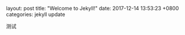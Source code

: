layout: post
title:  "Welcome to Jekyll!"
date:   2017-12-14 13:53:23 +0800
categories: jekyll update

测试